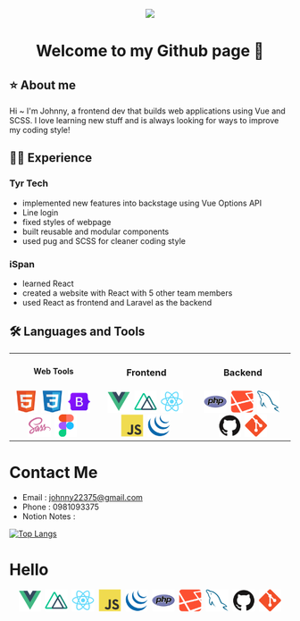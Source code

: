<div>
  <p align="center"><img src="https://media.giphy.com/media/2IudUHdI075HL02Pkk/giphy.gif"></p>
  <h1 align="center"> Welcome to my Github page 👋</h1>
</div>

## ⭐️ About me
Hi ~ I'm Johnny, a frontend dev that builds web applications using Vue and SCSS. I love learning new stuff and is always looking for ways to improve my coding style!

## 🧑‍💻 Experience
### Tyr Tech
 - implemented new features into backstage using Vue Options API
 - Line login 
 - fixed styles of webpage
 - built reusable and modular components
 - used pug and SCSS for cleaner coding style
### iSpan
 - learned React
 - created a website with React with 5 other team members
 - used React as frontend and Laravel as the backend

## 🛠️ Languages and Tools
 <table>
  <tr>
    <td width="" align="center"><h4>Web Tools</h4></td>
    <td width="" align="center" ><h3>Frontend</h3></td>
    <td width="" align="center" ><h3>Backend</h3></td>
  </tr>
  <tr>
   <td align="center">
    <div>
      <img src="https://github.com/devicons/devicon/blob/master/icons/html5/html5-original.svg"
            title="HTML5" alt="HTML" width="40" height="40" />&nbsp;       
      <img src="https://github.com/devicons/devicon/blob/master/icons/css3/css3-original.svg"
            title="CSS3" alt="CSS" width="40" height="40" />&nbsp;
      <img src="https://github.com/devicons/devicon/blob/master/icons/bootstrap/bootstrap-original.svg"
            title="Bootstrap" alt="Bootstrap" width="40" height="40" />&nbsp;
      <img src="https://github.com/devicons/devicon/blob/master/icons/sass/sass-original.svg"
          title="SCSS" alt="SCSS" width="40" height="40" />&nbsp;
      <img src="https://github.com/devicons/devicon/blob/master/icons/figma/figma-original.svg"
            title="Figma" alt="Figma" width="40" height="40" />&nbsp;
    </div>
   </td>
   <td align="center">
    <div>
     <img src="https://github.com/devicons/devicon/blob/master/icons/vuejs/vuejs-original.svg"
          title="vue" alt="vue" width="40" height="40" />&nbsp;
     <img src="https://github.com/devicons/devicon/blob/master/icons/nuxtjs/nuxtjs-original.svg"
          title="nuxt" alt="nuxt" width="40" height="40" />&nbsp;
     <img src="https://github.com/devicons/devicon/blob/master/icons/react/react-original.svg"
          title="react" alt="react" width="40" height="40" />&nbsp;
     <img src="https://github.com/devicons/devicon/blob/master/icons/javascript/javascript-original.svg"
          title="JavaScript" alt="JavaScript" width="40" height="40" />&nbsp;
     <img src="https://github.com/devicons/devicon/blob/master/icons/jquery/jquery-original.svg"
          title="jquery" alt="jquery" width="40" height="40" />&nbsp;
     </div>
   </td>
   <td align="center">
    <div>
     <img src="https://github.com/devicons/devicon/blob/master/icons/php/php-original.svg"
          title="php" alt="php" width="40" height="40" />&nbsp;
     <img src="https://github.com/devicons/devicon/blob/master/icons/laravel/laravel-plain.svg"
          title="laravel" alt="laravel" width="40" height="40" />&nbsp;
     <img src="https://github.com/devicons/devicon/blob/master/icons/mysql/mysql-original.svg"
          title="mysql" alt="mysql" width="40" height="40" />&nbsp;
     <img src="https://github.com/devicons/devicon/blob/master/icons/github/github-original.svg"
          title="github" alt="github" width="40" height="40" />&nbsp;
     <img src="https://github.com/devicons/devicon/blob/master/icons/git/git-original.svg"
          title="Git" **alt="Git" width="40" height="40" />
   </div>
  </td>
 </tr>
</table>
 
# Contact Me
- Email : johnny22375@gmail.com
- Phone : 0981093375
- Notion Notes : 

[![Top Langs](https://github-readme-stats.vercel.app/api/top-langs/?username=chubbychang914&layout=compact&theme=radical)](https://github.com/anuraghazra/github-readme-stats)

<!-- # Stats -->
<!-- [![GitHub Streak](http://github-readme-streak-stats.herokuapp.com?user=chubbychang914&theme=dark&background=000000)](https://git.io/streak-stats) -->
# Hello

<div align="center">
  <img align="left">
   <img src="https://github.com/devicons/devicon/blob/master/icons/vuejs/vuejs-original.svg"
          title="vue" alt="vue" width="40" height="40" />&nbsp;
   <img src="https://github.com/devicons/devicon/blob/master/icons/nuxtjs/nuxtjs-original.svg"
          title="nuxt" alt="nuxt" width="40" height="40" />&nbsp;
    <img src="https://github.com/devicons/devicon/blob/master/icons/react/react-original.svg"
          title="react" alt="react" width="40" height="40" />&nbsp;
    <img src="https://github.com/devicons/devicon/blob/master/icons/javascript/javascript-original.svg"
          title="JavaScript" alt="JavaScript" width="40" height="40" />&nbsp;
    <img src="https://github.com/devicons/devicon/blob/master/icons/jquery/jquery-original.svg"
          title="jquery" alt="jquery" width="40" height="40" />&nbsp;
  </img>
  <img align="left">
    <img src="https://github.com/devicons/devicon/blob/master/icons/php/php-original.svg"
          title="php" alt="php" width="40" height="40" />&nbsp;
    <img src="https://github.com/devicons/devicon/blob/master/icons/laravel/laravel-plain.svg"
          title="laravel" alt="laravel" width="40" height="40" />&nbsp;
    <img src="https://github.com/devicons/devicon/blob/master/icons/mysql/mysql-original.svg"
          title="mysql" alt="mysql" width="40" height="40" />&nbsp;
    <img src="https://github.com/devicons/devicon/blob/master/icons/github/github-original.svg"
          title="github" alt="github" width="40" height="40" />&nbsp;
    <img src="https://github.com/devicons/devicon/blob/master/icons/git/git-original.svg"
          title="Git" **alt="Git" width="40" height="40" />
  </img>
</div>

 


